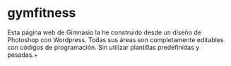 # gymfitness
Esta página web de Gimnasio la he construido desde un diseño de Photoshop con Wordpress. Todas sus áreas son completamente editables con códigos de programación. Sin utilizar plantillas predefinidas y pesadas.+

